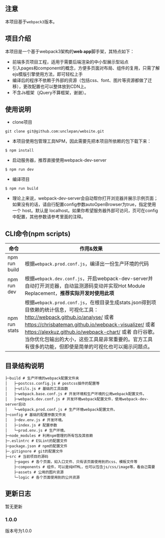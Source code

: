 ## 注意
本项目基于`webpack3`版本。

## 项目介绍
本项目是一个基于webpack3架构的**web app**脚手架，其特点如下：
- 前端多页项目工程，适用于需要后端渲染的中小型展示型站点
- 引入pages和component的概念，方便多页面对布局、组件的复用，只需了解ejs模版引擎使用方法，即可轻松上手
- 编译后的程序不依赖于外部的资源（包括css、font、图片等资源都做了迁移），更改配置也可以整体放到CDN上。
- 不含Js框架（jQuery不算框架，谢谢）。
## 使用说明

- clone项目
```
git clone git@github.com:unclepan/website.git
```

- 本项目使用包管理工具NPM，因此需要先把本项目所依赖的包下载下来：
```
$ npm install
```

- 启动服务器，推荐直接使用webpack-dev-server
```
$ npm run dev
```

- 编译项目
```
$ npm run build
```

- 理论上来说，webpack-dev-server会自动帮你打开浏览器并展示示例页面；如果没有的话，请自行配置config参数autoOpenBrowser为true，指定使用一个 host。默认是 localhost。如果你希望服务器外部可访问，页可在config中配置，其他参数请参考里面的注释。

## CLI命令(npm scripts)
| 命令            | 作用&效果          |
| --------------- | ------------- |
| npm run build   | 根据`webpack.prod.conf.js`，编译出一份生产环境的代码 |
| npm run dev     | 根据`webpack.dev.conf.js`，开启webpack-dev-server并自动打开浏览器，自动监测源码变动并实现Hot Module Replacement，**推荐实际开发时使用此项** |
| npm run stats   | 根据`webpack.prod.conf.js`，在根目录生成stats.json得到项目依赖的统计信息，可视化工具：http://webpack.github.io/analyse/ 或者 https://chrisbateman.github.io/webpack-visualizer/ 或者 https://alexkuz.github.io/webpack-chart/ 或者 自行谷歌。当你优化包输出的大小，这些工具是非常重要的。官方工具有很多的功能，但即使是简单的可视化也可以揭示问题点。|

## 目录结构说明
```
├─build # 生产环境的webpack配置文件夹
│   ├─postcss.config.js # postcss插件的配置等
│   ├─utils.js # 基础的工具函数
│   ├─webpack.base.conf.js # 开发环境和生产环境的公用webpack配置文件。
│   ├─webpack.dev.conf.js # 开发环境webpack配置文件，使用webpack-dev-server启动
│   └─webpack.prod.conf.js # 生产环境webpack配置文件。
├─config # 基础的配置参数文件夹
│   ├─dev.env.js # 开发环境。
│   ├─index.js # 配置参数
│   └─prod.env.js # 生产环境。
├─node_modules # 利用npm管理的所有包及其依赖
├─.eslintrc # ESLint的配置文件
├─package.json # npm的配置文件
├─.gitignore # git的配置文件
├─src # 当前项目的源码
    ├─pages # 各个页面，如入口文件、只有该页面使用到的css、模板文件等
    ├─components # 组件，可以是纯HTML，也可以包含js/css/image等，看自己需要
    ├─assets # 公用的图片资源
    └─logic # 各个页面使用到的公共资源
```

## 更新日志
暂无更新

### 1.0.0
版本号为1.0.0